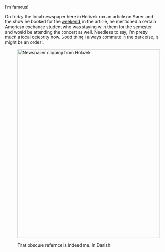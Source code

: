 I&#8217;m famous!

On friday the local newspaper here in Holbæk ran an article on Søren and the show he booked for the [weekend][1], in the article, he mentioned a certain American exchange student who was staying with them for the semester and would be attending the concert as well. Needless to say, I&#8217;m pretty much a local celebrity now. Good thing I always commute in the dark else, it might be an ordeal.

<figure id="attachment_55" style="width: 467px" class="wp-caption aligncenter">

<img class=" wp-image-55 " title="Big in Denmark" src="/images/2012/02/SAMSUNG-SGH-i917_000042-768x1024.jpg" alt="Newspaper clipping from Holbæk" width="467" height="622" srcset="/images/2012/02/SAMSUNG-SGH-i917_000042-768x1024.jpg 768w, /images/2012/02/SAMSUNG-SGH-i917_000042-225x300.jpg 225w" sizes="(max-width: 467px) 100vw, 467px" /><figcaption class="wp-caption-text">That obscure refernce is indeed me. In Danish.</figcaption></figure>

[1]: http://www.nickrobison.com/?p&#61;43 "Koncert"
[2]: /images/2012/02/SAMSUNG-SGH-i917_000042.jpg
